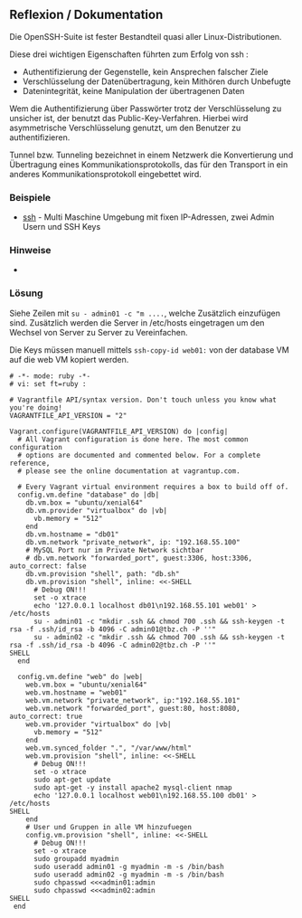 Reflexion / Dokumentation
-------------------------

Die OpenSSH-Suite ist fester Bestandteil quasi aller Linux-Distributionen.

Diese drei wichtigen Eigenschaften führten zum Erfolg von ssh :
* Authentifizierung der Gegenstelle, kein Ansprechen falscher Ziele
* Verschlüsselung der Datenübertragung, kein Mithören durch Unbefugte
* Datenintegrität, keine Manipulation der übertragenen Daten

Wem die Authentifizierung über Passwörter trotz der Verschlüsselung zu unsicher ist, der benutzt das Public-Key-Verfahren. Hierbei wird asymmetrische Verschlüsselung genutzt, um den Benutzer zu authentifizieren. 

Tunnel bzw. Tunneling bezeichnet in einem Netzwerk die Konvertierung und Übertragung eines Kommunikationsprotokolls, das für den Transport in ein anderes Kommunikationsprotokoll eingebettet wird. 

### Beispiele

* [ssh](https://github.com/mc-b/devops/tree/master/vagrant/ssh/) - Multi Maschine Umgebung mit fixen IP-Adressen, zwei Admin Usern und SSH Keys

### Hinweise

-

### Lösung

Siehe Zeilen mit `su - admin01 -c "m ....`, welche Zusätzlich einzufügen sind. Zusätzlich werden die Server in /etc/hosts eingetragen
um den Wechsel von Server zu Server zu Vereinfachen.

Die Keys müssen manuell mittels `ssh-copy-id web01:` von der database VM auf die web VM kopiert werden.

	# -*- mode: ruby -*-
	# vi: set ft=ruby :
	
	# Vagrantfile API/syntax version. Don't touch unless you know what you're doing!
	VAGRANTFILE_API_VERSION = "2"
	
	Vagrant.configure(VAGRANTFILE_API_VERSION) do |config|
	  # All Vagrant configuration is done here. The most common configuration
	  # options are documented and commented below. For a complete reference,
	  # please see the online documentation at vagrantup.com.
	
	  # Every Vagrant virtual environment requires a box to build off of.
	  config.vm.define "database" do |db|
	    db.vm.box = "ubuntu/xenial64"
		db.vm.provider "virtualbox" do |vb|
		  vb.memory = "512"  
		end
	    db.vm.hostname = "db01"
	    db.vm.network "private_network", ip: "192.168.55.100"
	    # MySQL Port nur im Private Network sichtbar
		# db.vm.network "forwarded_port", guest:3306, host:3306, auto_correct: false
	  	db.vm.provision "shell", path: "db.sh"
		db.vm.provision "shell", inline: <<-SHELL
		  # Debug ON!!!
	      set -o xtrace
		  echo '127.0.0.1 localhost db01\n192.168.55.101 web01' > /etc/hosts
	      su - admin01 -c "mkdir .ssh && chmod 700 .ssh && ssh-keygen -t rsa -f .ssh/id_rsa -b 4096 -C admin01@tbz.ch -P ''"
	      su - admin02 -c "mkdir .ssh && chmod 700 .ssh && ssh-keygen -t rsa -f .ssh/id_rsa -b 4096 -C admin02@tbz.ch -P ''"
	SHELL
	  end
	  
	  config.vm.define "web" do |web|
	    web.vm.box = "ubuntu/xenial64"
	    web.vm.hostname = "web01"
	    web.vm.network "private_network", ip:"192.168.55.101"
		web.vm.network "forwarded_port", guest:80, host:8080, auto_correct: true
		web.vm.provider "virtualbox" do |vb|
		  vb.memory = "512"  
		end     
	  	web.vm.synced_folder ".", "/var/www/html"  
		web.vm.provision "shell", inline: <<-SHELL
		  # Debug ON!!!
	      set -o xtrace
		  sudo apt-get update
		  sudo apt-get -y install apache2 mysql-client nmap
		  echo '127.0.0.1 localhost web01\n192.168.55.100 db01' > /etc/hosts
	SHELL
		end 
		# User und Gruppen in alle VM hinzufuegen
		config.vm.provision "shell", inline: <<-SHELL
		  # Debug ON!!!
	      set -o xtrace
	      sudo groupadd myadmin
	      sudo useradd admin01 -g myadmin -m -s /bin/bash
	      sudo useradd admin02 -g myadmin -m -s /bin/bash
	      sudo chpasswd <<<admin01:admin
	      sudo chpasswd <<<admin02:admin
	SHELL
	 end
